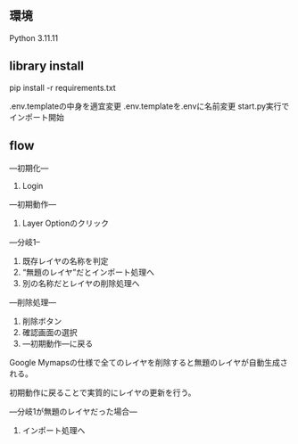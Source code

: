 ## 環境
Python 3.11.11

## library install
pip install -r requirements.txt

.env.templateの中身を適宜変更
.env.templateを.envに名前変更
start.py実行でインポート開始

## flow
—初期化—

1. Login

—初期動作—

1. Layer Optionのクリック

—分岐1–

1. 既存レイヤの名称を判定
2. “無題のレイヤ”だとインポート処理へ
3. 別の名称だとレイヤの削除処理へ

—削除処理—

1. 削除ボタン
2. 確認画面の選択
3. —初期動作—に戻る

Google Mymapsの仕様で全てのレイヤを削除すると無題のレイヤが自動生成される。

初期動作に戻ることで実質的にレイヤの更新を行う。

—分岐1が無題のレイヤだった場合—

1. インポート処理へ